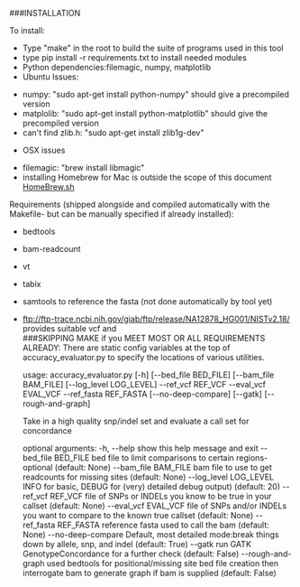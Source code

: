 ###INSTALLATION

To install:

* Type "make" in the root to build the suite of programs used in this tool
* type pip install -r requirements.txt to install needed modules
* Python dependencies:filemagic, numpy, matplotlib
* Ubuntu Issues:
- numpy: "sudo apt-get install python-numpy" should give a precompiled version 
- matplolib: "sudo apt-get install python-matplotlib" should give the precompiled version
- can't find zlib.h: "sudo apt-get install zlib1g-dev"
* OSX issues
- filemagic: "brew install libmagic"
- installing Homebrew for Mac is outside the scope of this document [HomeBrew.sh](http://brew.sh/)
 
Requirements (shipped alongside and compiled automatically with the Makefile- but can be manually specified if already installed):

* bedtools
* bam-readcount
* vt
* tabix
* samtools to reference the fasta (not done automatically by tool yet)
* ftp://ftp-trace.ncbi.nih.gov/giab/ftp/release/NA12878_HG001/NISTv2.18/ provides suitable vcf and     
###SKIPPING MAKE if you MEET MOST OR ALL REQUIREMENTS ALREADY:
There are static config variables at the top of accuracy_evaluator.py to specify the locations of various utilities.

    usage: accuracy_evaluator.py [-h] [--bed_file BED_FILE] [--bam_file BAM_FILE]
                                 [--log_level LOG_LEVEL] --ref_vcf REF_VCF
                                 --eval_vcf EVAL_VCF --ref_fasta REF_FASTA
                                 [--no-deep-compare] [--gatk] [--rough-and-graph]

    Take in a high quality snp/indel set and evaluate a call set for concordance

    optional arguments:
      -h, --help            show this help message and exit
      --bed_file BED_FILE   bed file to limit comparisons to certain regions-
                            optional (default: None)
      --bam_file BAM_FILE   bam file to use to get readcounts for missing sites
                            (default: None)
      --log_level LOG_LEVEL
                            INFO for basic, DEBUG for (very) detailed debug
                            output) (default: 20)
      --ref_vcf REF_VCF     file of SNPs or INDELs you know to be true in your
                            callset (default: None)
      --eval_vcf EVAL_VCF   file of SNPs and/or INDELs you want to compare to the
                            known true callset (default: None)
      --ref_fasta REF_FASTA
                            reference fasta used to call the bam (default: None)
      --no-deep-compare     Default, most detailed mode:break things down by
                            allele, snp, and indel (default: True)
      --gatk                run GATK GenotypeConcordance for a further check
                            (default: False)
      --rough-and-graph     used bedtools for positional/missing site bed file
                            creation then interrogate bam to generate graph if bam
                            is supplied (default: False)
